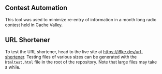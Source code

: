 ## Contest Automation

This tool was used to minimize re-entry of information in a month long radio contest held in Cache Valley. 

## URL Shortener

To test the URL shortener, head to the live site at https://j8ke.dev/url-shortener. Testing files of various sizes can be generated with the `htmltest.html` file in the root of the repository. Note that large files may take a while.

